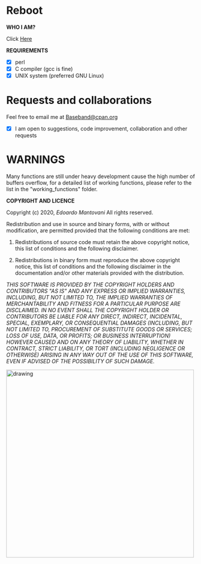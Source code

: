 Reboot
=======================================================================================================

**WHO I AM?**

Click [Here](https://github.com/Baseband-processor/Baseband-processor)

**REQUIREMENTS**

- [x] perl 
- [x] C compiler (gcc is fine)
- [x] UNIX system (preferred GNU Linux) 

Requests and collaborations
====================================
Feel free to email me at <Baseband@cpan.org>
- [x] I am open to suggestions, code improvement, collaboration and other requests



WARNINGS
======================

Many functions are still under heavy development cause the high number of buffers overflow,
for a detailed list of working functions, please refer to the list in the "working_functions" folder.

**COPYRIGHT AND LICENCE**

Copyright (c) 2020, *Edoardo Mantovani*
All rights reserved.

Redistribution and use in source and binary forms, with or without
modification, are permitted provided that the following conditions are met:

1. Redistributions of source code must retain the above copyright notice, this
   list of conditions and the following disclaimer.

2. Redistributions in binary form must reproduce the above copyright notice,
   this list of conditions and the following disclaimer in the documentation
   and/or other materials provided with the distribution.

_THIS SOFTWARE IS PROVIDED BY THE COPYRIGHT HOLDERS AND CONTRIBUTORS "AS IS"
AND ANY EXPRESS OR IMPLIED WARRANTIES, INCLUDING, BUT NOT LIMITED TO, THE
IMPLIED WARRANTIES OF MERCHANTABILITY AND FITNESS FOR A PARTICULAR PURPOSE ARE
DISCLAIMED. IN NO EVENT SHALL THE COPYRIGHT HOLDER OR CONTRIBUTORS BE LIABLE
FOR ANY DIRECT, INDIRECT, INCIDENTAL, SPECIAL, EXEMPLARY, OR CONSEQUENTIAL
DAMAGES (INCLUDING, BUT NOT LIMITED TO, PROCUREMENT OF SUBSTITUTE GOODS OR
SERVICES; LOSS OF USE, DATA, OR PROFITS; OR BUSINESS INTERRUPTION) HOWEVER
CAUSED AND ON ANY THEORY OF LIABILITY, WHETHER IN CONTRACT, STRICT LIABILITY,
OR TORT (INCLUDING NEGLIGENCE OR OTHERWISE) ARISING IN ANY WAY OUT OF THE USE
OF THIS SOFTWARE, EVEN IF ADVISED OF THE POSSIBILITY OF SUCH DAMAGE._

<img src="https://phoneky.co.uk/thumbs/screensavers/down/computer/linuxboot_o7mkkvzb.gif" alt="drawing"  width="500" height="500"/>
